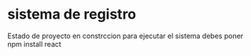 <h1>sistema de registro</h1>
Estado de proyecto en constrccion
para ejecutar el sistema debes poner
npm install react
